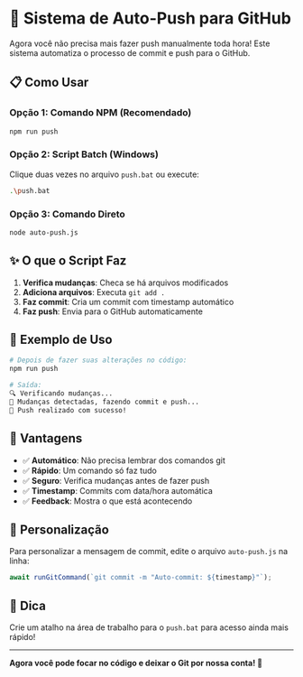 # 🚀 Sistema de Auto-Push para GitHub

Agora você não precisa mais fazer push manualmente toda hora! Este sistema automatiza o processo de commit e push para o GitHub.

## 📋 Como Usar

### Opção 1: Comando NPM (Recomendado)
```bash
npm run push
```

### Opção 2: Script Batch (Windows)
Clique duas vezes no arquivo `push.bat` ou execute:
```bash
.\push.bat
```

### Opção 3: Comando Direto
```bash
node auto-push.js
```

## ✨ O que o Script Faz

1. **Verifica mudanças**: Checa se há arquivos modificados
2. **Adiciona arquivos**: Executa `git add .`
3. **Faz commit**: Cria um commit com timestamp automático
4. **Faz push**: Envia para o GitHub automaticamente

## 📝 Exemplo de Uso

```bash
# Depois de fazer suas alterações no código:
npm run push

# Saída:
🔍 Verificando mudanças...
📝 Mudanças detectadas, fazendo commit e push...
🚀 Push realizado com sucesso!
```

## 🎯 Vantagens

- ✅ **Automático**: Não precisa lembrar dos comandos git
- ✅ **Rápido**: Um comando só faz tudo
- ✅ **Seguro**: Verifica mudanças antes de fazer push
- ✅ **Timestamp**: Commits com data/hora automática
- ✅ **Feedback**: Mostra o que está acontecendo

## 🔧 Personalização

Para personalizar a mensagem de commit, edite o arquivo `auto-push.js` na linha:
```javascript
await runGitCommand(`git commit -m "Auto-commit: ${timestamp}"`);
```

## 📱 Dica

Crie um atalho na área de trabalho para o `push.bat` para acesso ainda mais rápido!

---

**Agora você pode focar no código e deixar o Git por nossa conta! 🎉**